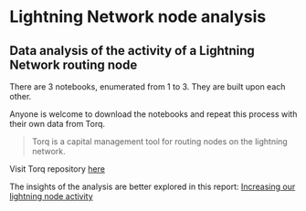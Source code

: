 # Lightning Network node analysis

## Data analysis of the activity of a Lightning Network routing node

There are 3 notebooks, enumerated from 1 to 3. They are built upon each other.

Anyone is welcome to download the notebooks and repeat this process with their own data from Torq.

> Torq is a capital management tool for routing nodes on the lightning network.

Visit Torq repository [here](https://github.com/lncapital/torq)

The insights of the analysis are better explored in this report: [Increasing our lightning node activity](https://www.linkedin.com/posts/leonardocumplido21_increasing-our-lightning-node-activity-activity-6950252889420292097-5pRk?utm_source=linkedin_share&utm_medium=member_desktop_web)
